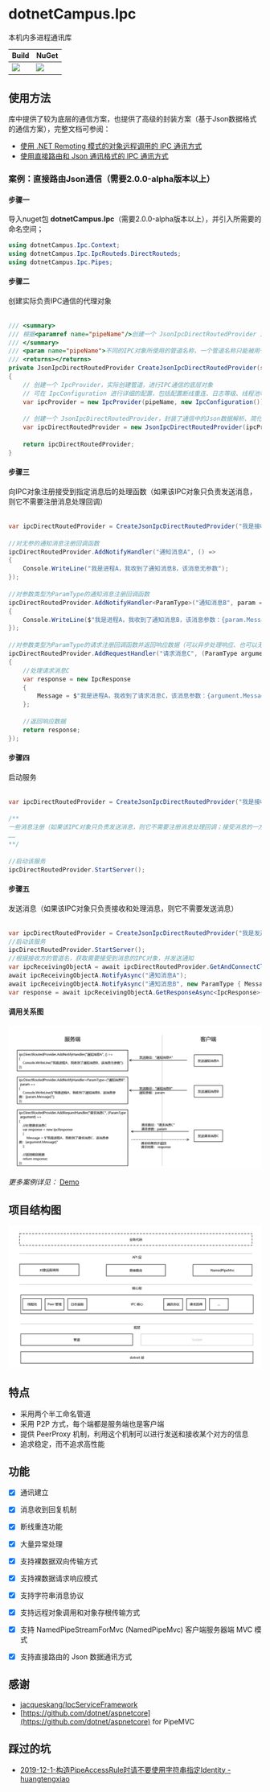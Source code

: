 ﻿# dotnetCampus.Ipc

本机内多进程通讯库

| Build | NuGet |
|--|--|
|![](https://github.com/dotnet-campus/dotnetCampus.Ipc/workflows/.NET%20Core/badge.svg)|[![](https://img.shields.io/nuget/v/dotnetCampus.Ipc.svg)](https://www.nuget.org/packages/dotnetCampus.Ipc)|


## 使用方法

库中提供了较为底层的通信方案，也提供了高级的封装方案（基于Json数据格式的通信方案），完整文档可参阅：

- [使用 .NET Remoting 模式的对象远程调用的 IPC 通讯方式](./docs/IpcRemotingObject.md)
- [使用直接路由和 Json 通讯格式的 IPC 通讯方式](./docs/JsonIpcDirectRouted.md)

### 案例：直接路由Json通信（需要2.0.0-alpha版本以上）

#### 步骤一

导入nuget包 **dotnetCampus.Ipc**（需要2.0.0-alpha版本以上），并引入所需要的命名空间；

``` C#
using dotnetCampus.Ipc.Context;
using dotnetCampus.Ipc.IpcRouteds.DirectRouteds;
using dotnetCampus.Ipc.Pipes;
```

#### 步骤二

创建实际负责IPC通信的代理对象

``` C#

/// <summary>
/// 根据<paramref name="pipeName"/>创建一个 JsonIpcDirectRoutedProvider 对象
/// </summary>
/// <param name="pipeName">不同的IPC对象所使用的管道名称，一个管道名称只能被用于一个IPC对象</param>
/// <returns></returns>
private JsonIpcDirectRoutedProvider CreateJsonIpcDirectRoutedProvider(string pipeName)
{
    // 创建一个 IpcProvider，实际创建管道，进行IPC通信的底层对象
    // 可在 IpcConfiguration 进行详细的配置，包括配置断线重连、日志等级、线程池等等
    var ipcProvider = new IpcProvider(pipeName, new IpcConfiguration());

    // 创建一个 JsonIpcDirectRoutedProvider，封装了通信中的Json数据解析、简化方法调用
    var ipcDirectRoutedProvider = new JsonIpcDirectRoutedProvider(ipcProvider);

    return ipcDirectRoutedProvider;
}

```

#### 步骤三

向IPC对象注册接受到指定消息后的处理函数（如果该IPC对象只负责发送消息，则它不需要注册消息处理回调）

``` C#

var ipcDirectRoutedProvider = CreateJsonIpcDirectRoutedProvider("我是接收消息的IPC对象");

//对无参的通知消息注册回调函数
ipcDirectRoutedProvider.AddNotifyHandler("通知消息A", () => 
{
    Console.WriteLine("我是进程A，我收到了通知消息B，该消息无参数");
});

//对参数类型为ParamType的通知消息注册回调函数
ipcDirectRoutedProvider.AddNotifyHandler<ParamType>("通知消息B", param => 
{
    Console.WriteLine($"我是进程A，我收到了通知消息B，该消息参数：{param.Message}");
});

//对参数类型为ParamType的请求注册回调函数并返回响应数据（可以异步处理响应、也可以无参）
ipcDirectRoutedProvider.AddRequestHandler("请求消息C", (ParamType argument) =>
{
    //处理请求消息C
    var response = new IpcResponse
    {
        Message = $"我是进程A，我收到了请求消息C，该消息参数：{argument.Message}"
    };

    //返回响应数据
    return response;
});

```

#### 步骤四

启动服务

``` C#

var ipcDirectRoutedProvider = CreateJsonIpcDirectRoutedProvider("我是接收消息的IPC对象");

/**
一些消息注册（如果该IPC对象只负责发送消息，则它不需要注册消息处理回调；接受消息的一方需要注册接收到消息后的处理函数）
……
**/

//启动该服务
ipcDirectRoutedProvider.StartServer();

```

#### 步骤五

发送消息（如果该IPC对象只负责接收和处理消息，则它不需要发送消息）

``` C#

var ipcDirectRoutedProvider = CreateJsonIpcDirectRoutedProvider("我是发送消息的IPC对象");
//启动该服务
ipcDirectRoutedProvider.StartServer();
//根据接收方的管道名，获取需要接受到消息的IPC对象，并发送通知
var ipcReceivingObjectA = await ipcDirectRoutedProvider.GetAndConnectClientAsync("我是接收消息的IPC对象");
await ipcReceivingObjectA.NotifyAsync("通知消息A");
await ipcReceivingObjectA.NotifyAsync("通知消息B", new ParamType { Message = "我发送的通知消息是XXX" });
var response = await ipcReceivingObjectA.GetResponseAsync<IpcResponse>("请求消息C", new ParamType { Message = "我发送的请求消息XXX" });

```

#### 调用关系图

![](./docs/image/README/zh-CN/sample0.png)

*更多案例详见：* [Demo](https://github.com/dotnet-campus/dotnetCampus.Ipc/tree/master/demo)

## 项目结构图

![](./docs/image/README/zh-CN/Architecture0.png)

## 特点

- 采用两个半工命名管道
- 采用 P2P 方式，每个端都是服务端也是客户端
- 提供 PeerProxy 机制，利用这个机制可以进行发送和接收某个对方的信息
- 追求稳定，而不追求高性能

## 功能

- [x] 通讯建立
- [x] 消息收到回复机制
- [x] 断线重连功能
- [x] 大量异常处理

- [x] 支持裸数据双向传输方式
- [x] 支持裸数据请求响应模式
- [x] 支持字符串消息协议
- [x] 支持远程对象调用和对象存根传输方式
- [x] 支持 NamedPipeStreamForMvc (NamedPipeMvc) 客户端服务器端 MVC 模式
- [x] 支持直接路由的 Json 数据通讯方式


## 感谢

- [jacqueskang/IpcServiceFramework](https://github.com/jacqueskang/IpcServiceFramework)
- [https://github.com/dotnet/aspnetcore](https://github.com/dotnet/aspnetcore) for PipeMVC

## 踩过的坑

- [2019-12-1-构造PipeAccessRule时请不要使用字符串指定Identity - huangtengxiao](https://huangtengxiao.gitee.io/post/%E6%9E%84%E9%80%A0PipeAccessRule%E6%97%B6%E8%AF%B7%E4%B8%8D%E8%A6%81%E4%BD%BF%E7%94%A8%E5%AD%97%E7%AC%A6%E4%B8%B2%E6%8C%87%E5%AE%9AIdentity.html)